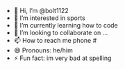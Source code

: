 - 👋 Hi, I’m @bolt1122
- 👀 I’m interested in sports
- 🌱 I’m currently learning how to code
- 💞️ I’m looking to collaborate on ...
- 📫 How to reach me phone #
- 😄 Pronouns: he/him
- ⚡ Fun fact: im very bad at spelling

<!---
bolt1122/bolt1122 is a ✨ special ✨ repository because its `README.md` (this file) appears on your GitHub profile.
You can click the Preview link to take a look at your changes.
--->
